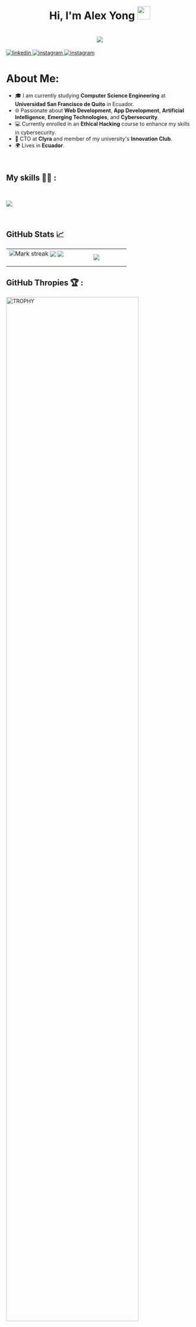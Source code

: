 <!-- Titulo (presentacion) -->
<h1 align="center">
  Hi, I'm Alex Yong 
  <img src="https://media.giphy.com/media/hvRJCLFzcasrR4ia7z/giphy.gif" width="35">
</h1>
<h1 align="center">
    <img src="https://readme-typing-svg.herokuapp.com?font=Roboto&color=%23FF8C00&size=25&center=true&vCenter=true&width=600&height=100&lines=Computer+Science+Student;Always+learning+new+things">
</h1>

<!---------------------------------------------------------------------------------------------------------------------------------------------->

<!-- redes sociales -->
<a href="https://www.linkedin.com/in/alex-yong-1b662a1b3/" target="_blank">
    <img src=https://img.shields.io/badge/linkedin-%2300acee.svg?color=405DE6&style=for-the-badge&logo=linkedin&logoColor=white alt=linkedin style="margin-bottom: 5px;" />
</a>
<a href="https://www.instagram.com/kkronus/" target="_blank">
    <img src=https://img.shields.io/badge/instagram-%ff5851db.svg?color=C13584&style=for-the-badge&logo=instagram&logoColor=white alt=instagram style="margin-bottom: 5px;" />
</a>
<a href="mailto:yong.a0209@gmail.com" target="_blank">
    <img src=https://img.shields.io/badge/Gmail-D14836?style=for-the-badge&logo=gmail&logoColor=white alt=instagram style="margin-bottom: 5px;"/>
</a>
<br>

<!------------------------------------------------------------------------------------------------------------------------------------------->

<!-- about me -->
<h1>
  About Me:
</h1>

<ul>
    <li>🎓 I am currently studying <strong>Computer Science Engineering</strong> at <strong>Universidad San Francisco de Quito</strong> in Ecuador.</li>
    <li>🌐 Passionate about <strong>Web Development</strong>, <strong>App Development</strong>, <strong>Artificial Intelligence</strong>, <strong>Emerging Technologies</strong>, and <strong>Cybersecurity</strong>.</li>
    <li>💻 Currently enrolled in an <strong>Ethical Hacking</strong> course to enhance my skills in cybersecurity.</li>
    <li>🚀 CTO at <strong>Clyra</strong> and member of my university's <strong>Innovation Club</strong>.</li>
    <li>🌍 Lives in <strong>Ecuador</strong>.</li>
</ul>

<br>

<!------------------------------------------------------------------------------------------------------------------------------------------->
<!-- skills -->
## My skills 🧑‍💻 :

<br>

<p align="left">
  <a href="https://skillicons.dev">
    <img 
      src="https://skillicons.dev/icons?i=cpp,dart,py,html,js,css,nodejs,typescript,github,vscode,bash,linux,ai,ps,qt,processing,anaconda,arduino,autocad,clion,figma,firebase,flask,latex,kali,matlab,nextjs,premiere,r,raspberrypi,vercel, & perline=14" />
  </a>
  
</p>

<br>

<!------------------------------------------------------------------------------------------------------------------------------------------->
## GitHub Stats 📈
<!--- stats & Trophy (start) -->
<p align="center">
  <!--- stats (start) -->
<table align="center">
<tr border="none">
<td width="50%" align="center">

  <img title="🔥 Get streak stats for your profile at git.io/streak-stats" alt="Mark streak" src="https://github-readme-streak-stats.herokuapp.com/?user=atlas2919&theme=dark&hide_border=false" /> 
  <img align="center" src="https://github-readme-stats.vercel.app/api?username=atlas2919&theme=dark&hide_border=false&show_icons=true&count_private=true&ring_color=FF8C00" />
<img align="center" src="https://github-readme-stats.vercel.app/api/wakatime?username=atlas2919&theme=dark&hide_border=false&show_icons=true&ring_color=FF8C00" />
  <br><br>
</td>

<td width="50%" align="center">

  <img align="center" src="https://github-readme-stats.anuraghazra1.vercel.app/api/top-langs/?username=atlas2919&theme=dark&hide_border=false&no-bg=false&langs_count=10"/>
  
</td>
</tr>
</table>


<!------------------------------------------------------------------------------------------------------------------------------------------->

## GitHub Thropies 🏆 :

<div align=left>
  <a href="https://github.com/ryo-ma/github-profile-trophy" title="Go to Source">
      <img align="center" width=84% src="https://github-profile-trophy.vercel.app/?username=atlas2919&theme=radical&row=1&column=7&margin-h=15&margin-w=5&no-bg=true" alt="TROPHY" />
    </a>
</div>

<!------------------------------------------------------------------------------------------------------------------------------------------->
